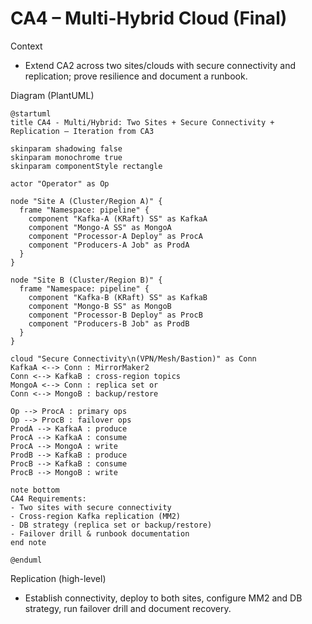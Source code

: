 # CA4 – Multi-Hybrid Cloud (Final)

Context
- Extend CA2 across two sites/clouds with secure connectivity and replication; prove resilience and document a runbook.

Diagram (PlantUML)
```plantuml
@startuml
title CA4 - Multi/Hybrid: Two Sites + Secure Connectivity + Replication — Iteration from CA3

skinparam shadowing false
skinparam monochrome true
skinparam componentStyle rectangle

actor "Operator" as Op

node "Site A (Cluster/Region A)" {
  frame "Namespace: pipeline" {
    component "Kafka-A (KRaft) SS" as KafkaA
    component "Mongo-A SS" as MongoA
    component "Processor-A Deploy" as ProcA
    component "Producers-A Job" as ProdA
  }
}

node "Site B (Cluster/Region B)" {
  frame "Namespace: pipeline" {
    component "Kafka-B (KRaft) SS" as KafkaB
    component "Mongo-B SS" as MongoB
    component "Processor-B Deploy" as ProcB
    component "Producers-B Job" as ProdB
  }
}

cloud "Secure Connectivity\n(VPN/Mesh/Bastion)" as Conn
KafkaA <--> Conn : MirrorMaker2
Conn <--> KafkaB : cross-region topics
MongoA <--> Conn : replica set or
Conn <--> MongoB : backup/restore

Op --> ProcA : primary ops
Op --> ProcB : failover ops
ProdA --> KafkaA : produce
ProcA --> KafkaA : consume
ProcA --> MongoA : write
ProdB --> KafkaB : produce
ProcB --> KafkaB : consume
ProcB --> MongoB : write

note bottom
CA4 Requirements:
- Two sites with secure connectivity
- Cross-region Kafka replication (MM2)
- DB strategy (replica set or backup/restore)
- Failover drill & runbook documentation
end note

@enduml
```

Replication (high-level)
- Establish connectivity, deploy to both sites, configure MM2 and DB strategy, run failover drill and document recovery.